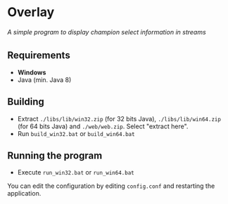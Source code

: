 # Overlay
###### A simple program to display champion select information in streams

## Requirements
- **Windows**
- Java (min. Java 8)

## Building
- Extract ``./libs/lib/win32.zip`` (for 32 bits Java), ``./libs/lib/win64.zip`` (for 64 bits Java) and ``./web/web.zip``. Select "extract here".
- Run ``build_win32.bat`` or ``build_win64.bat``

## Running the program
- Execute ``run_win32.bat`` or ``run_win64.bat``

You can edit the configuration by editing ``config.conf`` and restarting the application.